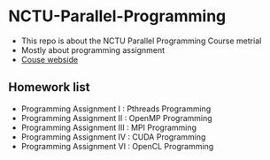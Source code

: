 # NCTU-Parallel-Programming
- This repo is about the NCTU Parallel Programming Course metrial
- Mostly about programming assignment
- [Couse webside](https://people.cs.nctu.edu.tw/~ypyou/courses/PP-f19/)
## Homework list
- Programming Assignment I   : Pthreads Programming
- Programming Assignment II  : OpenMP Programming
- Programming Assignment III : MPI Programming
- Programming Assignment IV  : CUDA Programming
- Programming Assignment VI  : OpenCL Programming
